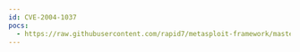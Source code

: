 ```yaml
---
id: CVE-2004-1037
pocs:
  - https://raw.githubusercontent.com/rapid7/metasploit-framework/master/modules/exploits/unix/webapp/twiki_search.rb
---
```

